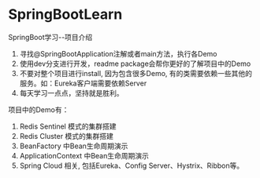 # SpringBootLearn
SpringBoot学习--项目介绍
1. 寻找@SpringBootApplication注解或者main方法，执行各Demo
2. 使用dev分支进行开发，readme package会帮你更好的了解项目中的Demo
3. 不要对整个项目进行install, 因为包含很多Demo, 有的类需要依赖一些其他的服务。如：Eureka客户端需要依赖Server
3. 每天学习一点点，坚持就是胜利。

项目中的Demo有：
1. Redis Sentinel 模式的集群搭建
2. Redis Cluster 模式的集群搭建
3. BeanFactory 中Bean生命周期演示
4. ApplicationContext 中Bean生命周期演示
5. Spring Cloud 相关, 包括Eureka、Config Server、Hystrix、Ribbon等。
